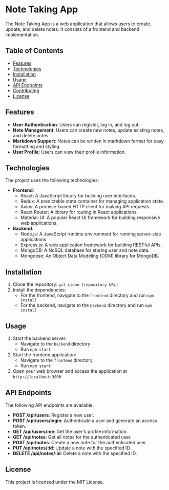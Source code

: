 # Note Taking App

The Note Taking App is a web application that allows users to create, update, and delete notes. It consists of a frontend and backend implementation.

## Table of Contents

- [Features](#features)
- [Technologies](#technologies)
- [Installation](#installation)
- [Usage](#usage)
- [API Endpoints](#api-endpoints)
- [Contributing](#contributing)
- [License](#license)

## Features

- **User Authentication**: Users can register, log in, and log out.
- **Note Management**: Users can create new notes, update existing notes, and delete notes.
- **Markdown Support**: Notes can be written in markdown format for easy formatting and styling.
- **User Profile**: Users can view their profile information.

## Technologies

The project uses the following technologies:

- **Frontend**:
  - React: A JavaScript library for building user interfaces.
  - Redux: A predictable state container for managing application state.
  - Axios: A promise-based HTTP client for making API requests.
  - React Router: A library for routing in React applications.
  - Material-UI: A popular React UI framework for building responsive web applications.
- **Backend**:
  - Node.js: A JavaScript runtime environment for running server-side applications.
  - Express.js: A web application framework for building RESTful APIs.
  - MongoDB: A NoSQL database for storing user and note data.
  - Mongoose: An Object Data Modeling (ODM) library for MongoDB.

## Installation

1. Clone the repository: `git clone [repository URL]`
2. Install the dependencies:
   - For the frontend, navigate to the `frontend` directory and run `npm install`
   - For the backend, navigate to the `backend` directory and run `npm install`

## Usage

1. Start the backend server:
   - Navigate to the `backend` directory
   - Run `npm start`
2. Start the frontend application:
   - Navigate to the `frontend` directory
   - Run `npm start`
3. Open your web browser and access the application at `http://localhost:3000`

## API Endpoints

The following API endpoints are available:

- **POST /api/users**: Register a new user.
- **POST /api/users/login**: Authenticate a user and generate an access token.
- **GET /api/users/me**: Get the user's profile information.
- **GET /api/notes**: Get all notes for the authenticated user.
- **POST /api/notes**: Create a new note for the authenticated user.
- **PUT /api/notes/:id**: Update a note with the specified ID.
- **DELETE /api/notes/:id**: Delete a note with the specified ID.
## License

This project is licensed under the MIT License.
